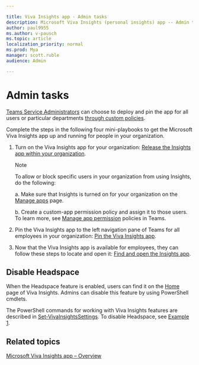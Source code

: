 ```yaml
---

title: Viva Insights app - Admin tasks
description: Microsoft Viva Insights (personal insights) app -- Admin tasks
author: paul9955
ms.author: v-pausch
ms.topic: article
localization_priority: normal 
ms.prod: Mya
manager: scott.ruble
audience: Admin

---
```


# Admin tasks

[Teams Service Administrators](/microsoftteams/using-admin-roles#teams-roles-and-capabilities) can choose to deploy and pin the app for all users or particular departments [through custom policies](/microsoftteams/teams-app-setup-policies).

Complete the steps in the following four mini-playbooks to get the Microsoft Viva Insights app up and running for people in your organization.

1. Turn on the Viva Insights app for your organization:
[Release the Insights app within your organization](Release-the-Insights-app.pdf).

   > [!Note]
   > To allow or block specific users in your organization from using Insights, do the following:
   >
   >a. Make sure that Insights is turned on for your organization on the [Manage apps](/microsoftteams/manage-apps) page.
   >
   >b. Create a custom-app permission policy and assign it to those users. To learn more, see [Manage app permission](/microsoftteams/manage-apps) policies in Teams.

2. Pin the Viva Insights app to the left navigation pane of Teams for all employees in your organization: [Pin the Viva Insights app](Pin-the-Insights-app.pdf).

3. Now that the Viva Insights app is available for employees, they can follow these steps to locate and open it: [Find and open the Insights app](Find-and-open-the-Insights-app.pdf).

## Disable Headspace

When the Headspace feature is enabled, users can find it on the [Home](viva-insights-home.md) page of Viva Insights. Admins can disable this feature by using PowerShell cmdlets.

The PowerShell commands for working with Viva Insights features are described in [Set-VivaInsightsSettings](/powershell/module/exchange/set-vivainsightssettings). To disable Headspace, see [Example 1](/powershell/module/exchange/set-vivainsightssettings).

## Related topics

[Microsoft Viva Insights app &ndash; Overview](viva-teams-app.md)
